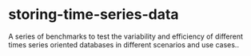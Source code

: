# storing-time-series-data
A series of benchmarks to test the variability and efficiency of different times series oriented databases in different scenarios and use cases..
